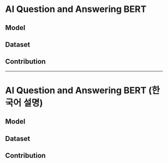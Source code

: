 # AI Question and Answering BERT


## Model


## Dataset


## Contribution


---
# AI Question and Answering BERT (한국어 설명)


## Model


## Dataset


## Contribution

